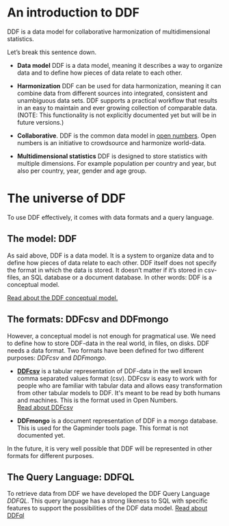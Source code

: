 # An introduction to DDF

DDF is a data model for collaborative harmonization of multidimensional statistics. 

Let’s break this sentence down.

* **Data model**
DDF is a data model, meaning it describes a way to organize data and to define how pieces of data relate to each other.

* **Harmonization**
DDF can be used for data harmonization, meaning it can combine data from different sources into integrated, consistent and unambiguous data sets. DDF supports a practical workflow that results in an easy to maintain and ever growing collection of comparable data. (NOTE:   This functionality is not explicitly documented yet but will be in future versions.)

* **Collaborative**.
DDF is the common data model in [open numbers](https://github.com/open-numbers/wiki/wiki). Open numbers is an initiative to crowdsource and harmonize world-data.

* **Multidimensional statistics** 
DDF is designed to store statistics with multiple dimensions. For example population per country and year, but also per country, year, gender and age group.

# The universe of DDF

To use DDF effectively, it comes with data formats and a query language. 

## **The model: DDF**

As said above, DDF is a data model. It is a system to organize data and to define how pieces of data relate to each other. DDF itself does not specify the format in which the data is stored. It doesn’t matter if it’s stored in csv-files, an SQL database or a document database. In other words: DDF is a conceptual model.

[Read about the DDF conceptual model.](https://docs.google.com/document/d/1Cd2kEH5w3SRJYaDcu-M4dU5SY8No84T3g-QlNSW6pIE/edit#heading=h.5h1e33vzhdlu)

## **The formats: DDFcsv and DDFmongo**

However, a conceptual model is not enough for pragmatical use. We need to define how to store DDF-data in the real world, in files, on disks. DDF needs a data format. Two formats have been defined for two different purposes: *DDFcsv* and *DDFmongo*. 

* [**DDFcsv**](https://docs.google.com/a/gapminder.org/document/d/1aynARjsrSgOKsO1dEqboTqANRD1O9u7J_xmxy8m5jW8/edit?usp=drive_web) is a tabular representation of DDF-data in the well known comma separated values format (csv). DDFcsv is easy to work with for people who are familiar with tabular data and allows easy transformation from other tabular models to DDF. It's meant to be read by both humans and machines. This is the format used in Open Numbers.  
[Read about DDFcsv](https://docs.google.com/a/gapminder.org/document/d/1aynARjsrSgOKsO1dEqboTqANRD1O9u7J_xmxy8m5jW8/edit?usp=drive_web)


* **DDFmongo** is a document representation of DDF in a mongo database. This is used for the Gapminder tools page. This format is not documented yet.

In the future, it is very well possible that DDF will be represented in other formats for different purposes.  

## **The Query Language: DDFQL**

To retrieve data from DDF we have developed the DDF Query Language *DDFQL*. This query language has a strong likeness to SQL with specific features to support the possibilities of the DDF data model. [Read about DDFql](https://docs.google.com/document/d/1olFm-XXjWxQ4LrTCfM42an6LbjbIgnt__V1DZxSmnuQ/edit?usp=drive_web) 